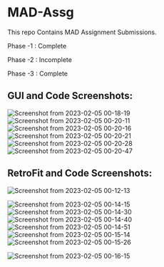 # MAD-Assg
This repo Contains MAD Assignment Submissions. 

Phase -1 : Complete

Phase -2 : Incomplete

Phase -3 : Complete

## GUI and Code Screenshots:
![Screenshot from 2023-02-05 00-18-19](https://user-images.githubusercontent.com/68731898/216785721-1a8a0a9b-1760-4947-b794-dcb2223883d3.png)
![Screenshot from 2023-02-05 00-20-11](https://user-images.githubusercontent.com/68731898/216785795-ce6d7507-3058-4940-a9aa-022ac0c19ce2.png)
![Screenshot from 2023-02-05 00-20-16](https://user-images.githubusercontent.com/68731898/216785796-cbff65b2-1a22-4038-b07c-e8f89bf50620.png)
![Screenshot from 2023-02-05 00-20-21](https://user-images.githubusercontent.com/68731898/216785797-12d83438-bed3-4bb4-8f97-86e95e622bbb.png)
![Screenshot from 2023-02-05 00-20-28](https://user-images.githubusercontent.com/68731898/216785800-b73b7c1a-1952-4b46-88ce-bffd50d48adc.png)
![Screenshot from 2023-02-05 00-20-47](https://user-images.githubusercontent.com/68731898/216785801-23644c6d-cf7f-48fa-a334-d60e5f41e0b6.png)


## RetroFit and Code Screenshots:
![Screenshot from 2023-02-05 00-12-13](https://user-images.githubusercontent.com/68731898/216785474-1fbd54b4-2c02-4d12-ae0e-5831d04fb70d.png)

![Screenshot from 2023-02-05 00-14-15](https://user-images.githubusercontent.com/68731898/216785583-b0cd0a50-a0ef-4a74-a8c0-142d40bcf7a0.png)
![Screenshot from 2023-02-05 00-14-30](https://user-images.githubusercontent.com/68731898/216785584-f8431999-2801-47a3-bb08-59cddd284c36.png)
![Screenshot from 2023-02-05 00-14-40](https://user-images.githubusercontent.com/68731898/216785585-ef2a04fb-cade-472b-966c-0bdfcd7e0555.png)
![Screenshot from 2023-02-05 00-14-51](https://user-images.githubusercontent.com/68731898/216785588-d28cd6fa-5a4f-47b9-878e-352552a880bd.png)
![Screenshot from 2023-02-05 00-15-14](https://user-images.githubusercontent.com/68731898/216785590-e26140dd-c0c0-46e0-95e3-1132aa1f7eba.png)
![Screenshot from 2023-02-05 00-15-26](https://user-images.githubusercontent.com/68731898/216785591-9bf79e96-b9d9-4dc4-8b76-2da9e79d1d5e.png)

![Screenshot from 2023-02-05 00-16-15](https://user-images.githubusercontent.com/68731898/216785616-d1c63d71-8289-4be7-b62d-74cad440c50f.png)









